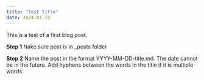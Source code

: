 ```yaml
---
title: "Test Title"
date: 2024-01-18
---
```



This is a test of a first blog post.

**Step 1**
Nake sure post is in _posts folder

**Step 2**
Name the post in the format YYYY-MM-DD-title.md.
The date cannot be in the future.
Add hyphens between the words in the title if it is multiple words.
